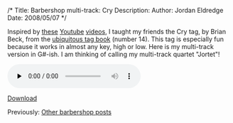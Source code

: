 /*
Title: Barbershop multi-track: Cry
Description:
Author: Jordan Eldredge
Date: 2008/05/07
*/

Inspired by <a href="http://www.youtube.com/watch?v=imHoaelEzOc&amp;feature=related">these</a> <a href="http://www.youtube.com/watch?v=DUkWlxyV4Zw">Youtube</a> <a href="http://www.youtube.com/watch?v=4mk-AtNLfrM">videos</a>, I taught my friends the Cry tag, by Brian Beck, from the <a href="http://www.stampedecitychorus.com/classic_tags_men2.pdf">ubiquitous tag book</a> (number 14). This tag is especially fun because it works in almost any key, high or low. Here is my multi-track version in G#-ish. I am thinking of calling my multi-track quartet "Jortet"!

<audio id="wp_mep_50" src="http://blog.classicalcode.com/wp-content/uploads/2008/05/cry.mp3" type="audio/mp3"    controls="controls" preload="none"  ></audio>

<a href="http://blog.classicalcode.com/wp-content/uploads/2008/05/cry.mp3">Download</a>

Previously: <a href="http://blog.classicalcode.com/?cat=61">Other barbershop posts</a>
